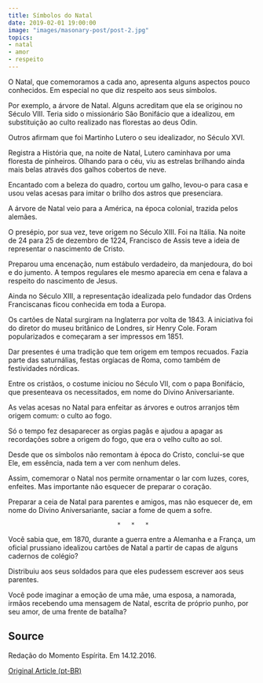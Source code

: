 ```yaml
---
title: Símbolos do Natal
date: 2019-02-01 19:00:00
image: "images/masonary-post/post-2.jpg"
topics: 
- natal
- amor
- respeito
---
```


O Natal, que comemoramos a cada ano, apresenta alguns aspectos pouco
conhecidos. Em especial no que diz respeito aos seus símbolos.

Por exemplo, a árvore de Natal. Alguns acreditam que ela se originou no Século
VIII. Teria sido o missionário São Bonifácio que a idealizou, em substituição
ao culto realizado nas florestas ao deus Odin.

Outros afirmam que foi Martinho Lutero o seu idealizador, no Século XVI.

Registra a História que, na noite de Natal, Lutero caminhava por uma floresta
de pinheiros. Olhando para o céu, viu as estrelas brilhando ainda mais belas
através dos galhos cobertos de neve.

Encantado com a beleza do quadro, cortou um galho, levou-o para casa e usou
velas acesas para imitar o brilho dos astros que presenciara.

A árvore de Natal veio para a América, na época colonial, trazida pelos
alemães.

O presépio, por sua vez, teve origem no Século XIII. Foi na Itália. Na noite de
24 para 25 de dezembro de 1224, Francisco de Assis teve a ideia de representar
o nascimento de Cristo.

Preparou uma encenação, num estábulo verdadeiro, da manjedoura, do boi e do
jumento. A tempos regulares ele mesmo aparecia em cena e falava a respeito do
nascimento de Jesus.

Ainda no Século XIII, a representação idealizada pelo fundador das Ordens
Franciscanas ficou conhecida em toda a Europa.

Os cartões de Natal surgiram na Inglaterra por volta de 1843. A iniciativa foi
do diretor do museu britânico de Londres, sir Henry Cole. Foram popularizados e
começaram a ser impressos em 1851.

Dar presentes é uma tradição que tem origem em tempos recuados. Fazia parte das
saturnálias, festas orgíacas de Roma, como também de festividades nórdicas.

Entre os cristãos, o costume iniciou no Século VII, com o papa Bonifácio, que
presenteava os necessitados, em nome do Divino Aniversariante.

As velas acesas no Natal para enfeitar as árvores e outros arranjos têm origem
comum: o culto ao fogo.

Só o tempo fez desaparecer as orgias pagãs e ajudou a apagar as recordações
sobre a origem do fogo, que era o velho culto ao sol.

Desde que os símbolos não remontam à época do Cristo, conclui-se que Ele, em
essência, nada tem a ver com nenhum deles.

Assim, comemorar o Natal nos permite ornamentar o lar com luzes, cores,
enfeites. Mas importante não esquecer de preparar o coração.

Preparar a ceia de Natal para parentes e amigos, mas não esquecer de, em nome
do Divino Aniversariante, saciar a fome de quem a sofre.

                                   *   *   *

Você sabia que, em 1870, durante a guerra entre a Alemanha e a França, um
oficial prussiano idealizou cartões de Natal a partir de capas de alguns
cadernos de colégio?

Distribuiu aos seus soldados para que eles pudessem escrever aos seus parentes.

Você pode imaginar a emoção de uma mãe, uma esposa, a namorada, irmãos
recebendo uma mensagem de Natal, escrita de próprio punho, por seu amor, de uma
frente de batalha?

## Source
Redação do Momento Espírita.
Em 14.12.2016.


[Original Article (pt-BR)](http://momento.com.br/pt/ler_texto.php?id=4974)

